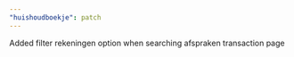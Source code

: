 ```yaml
---
"huishoudboekje": patch
---
```


Added filter rekeningen option when searching afspraken transaction page

